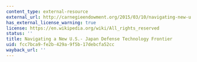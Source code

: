 ```yaml
---
content_type: external-resource
external_url: http://carnegieendowment.org/2015/03/10/navigating-new-u.s.-japan-defense-technology-frontier-pub-59301
has_external_license_warning: true
license: https://en.wikipedia.org/wiki/All_rights_reserved
status: ''
title: Navigating a New U.S.- Japan Defense Technology Frontier
uid: fcc7bca9-fe2b-429a-9f5b-17debcfa52cc
wayback_url: ''
---
```

